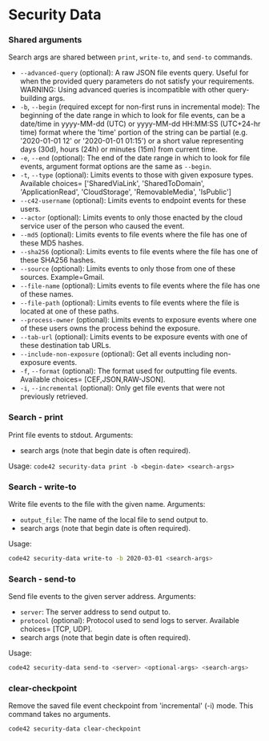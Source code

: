 # Security Data

### Shared arguments

Search args are shared between `print`, `write-to`, and `send-to` commands.

* `--advanced-query` (optional): A raw JSON file events query. Useful for when the provided query parameters do not 
    satisfy your requirements. WARNING: Using advanced queries is incompatible with other query-building args.
* `-b`, `--begin` (required except for non-first runs in incremental mode): The beginning of the date range in which to 
    look for file events, can be a date/time in yyyy-MM-dd (UTC) or yyyy-MM-dd HH:MM:SS (UTC+24-hr time) format where 
    the 'time' portion of the string can be partial (e.g. '2020-01-01 12' or '2020-01-01 01:15') or a short value 
    representing days (30d), hours (24h) or minutes (15m) from current time.
* `-e`, `--end` (optional): The end of the date range in which to look for file events, argument format options are the 
    same as `--begin`.
* `-t`, `--type` (optional): Limits events to those with given exposure types. Available choices=
    ['SharedViaLink', 'SharedToDomain', 'ApplicationRead', 'CloudStorage', 'RemovableMedia', 'IsPublic']
* `--c42-username` (optional): Limits events to endpoint events for these users.
* `--actor` (optional): Limits events to only those enacted by the cloud service user of the person who caused the event.
* `--md5` (optional): Limits events to file events where the file has one of these MD5 hashes.
* `--sha256` (optional): Limits events to file events where the file has one of these SHA256 hashes.
* `--source` (optional): Limits events to only those from one of these sources. Example=Gmail.
* `--file-name` (optional): Limits events to file events where the file has one of these names.
* `--file-path` (optional): Limits events to file events where the file is located at one of these paths.
* `--process-owner` (optional): Limits events to exposure events where one of these users owns the process behind the 
    exposure.
* `--tab-url` (optional): Limits events to be exposure events with one of these destination tab URLs.
* `--include-non-exposure` (optional): Get all events including non-exposure events.
* `-f`, `--format` (optional): The format used for outputting file events. Available choices= [CEF,JSON,RAW-JSON]. 
* `-i`, `--incremental` (optional): Only get file events that were not previously retrieved.


### Search - print

Print file events to stdout. Arguments:
* search args (note that begin date is often required).

Usage:
`code42 security-data print -b <begin-date> <search-args>`

### Search - write-to

Write file events to the file with the given name. Arguments:
* `output_file`: The name of the local file to send output to.
* search args (note that begin date is often required).

Usage:
```bash
code42 security-data write-to -b 2020-03-01 <search-args>
```

### Search - send-to

Send file events to the given server address. Arguments:
* `server`: The server address to send output to.
* `protocol` (optional): Protocol used to send logs to server. Available choices= [TCP, UDP].
* search args (note that begin date is often required).

Usage:
```bash
code42 security-data send-to <server> <optional-args> <search-args>
```

### clear-checkpoint

Remove the saved file event checkpoint from 'incremental' (-i) mode. This command takes no arguments.

```bash
code42 security-data clear-checkpoint
```
